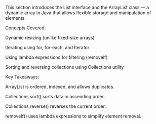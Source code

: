 This section introduces the List interface and the ArrayList class — a dynamic array in Java that allows flexible storage and manipulation of elements.

   Concepts Covered:

Dynamic resizing (unlike fixed-size arrays)

Iterating using for, for-each, and Iterator

Using lambda expressions for filtering (removeIf)

Sorting and reversing collections using Collections utility

   Key Takeaways:

ArrayList is ordered, indexed, and allows duplicates.

Collections.sort() sorts data in ascending order.

Collections.reverse() reverses the current order.

removeIf() uses lambda expressions to simplify element removal.
